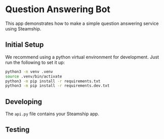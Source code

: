 # Question Answering Bot

This app demonstrates how to make a simple question answering service using Steamship.

## Initial Setup

We recommend using a python virtual environment for development. Just run the following to set it up:

```bash
python3 -m venv .venv
source .venv/bin/activate
python3 -m pip install -r requirements.txt
python3 -m pip install -r requirements.dev.txt
```

## Developing

The `api.py` file contains your Steamship app.

## Testing


